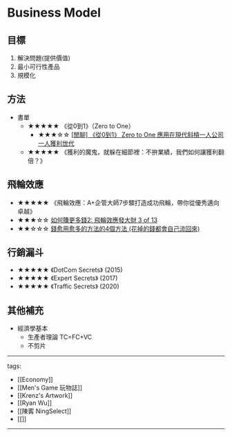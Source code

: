# Business Model

## 目標
1. 解決問題(提供價值)
2. 最小可行性產品
3. 規模化

## 方法
* 書單
  * ★★★★★ 《從0到1》（Zero to One）
    * ★★★☆☆ [[閒聊] 《從0到1》 Zero to One 應用在現代斜槓一人公司一人獲利世代](https://youtu.be/BjzXWoOEdpU)
  * ★★★★★ 《獲利的魔鬼，就躲在細節裡：不拚業績，我們如何讓獲利翻倍？》

## 飛輪效應
  * ★★★★★ 《飛輪效應：A+企管大師7步驟打造成功飛輪，帶你從優秀邁向卓越》
  * ★★★☆☆ [如何賺更多錢2: 飛輪效應發大財 3 of 13](https://youtu.be/ldD2ws_hIVQ)
  * ★★☆☆☆ [錢愈用愈多的方法的4個方法 (花掉的錢都會自己流回來)](https://youtu.be/y7dc5z1RCLk)

## 行銷漏斗
* ★★★★★ 《DotCom Secrets》 (2015)
* ★★★★★ 《Expert Secrets》 (2017)
* ★★★★★ 《Traffic Secrets》 (2020)


## 其他補充
  * 經濟學基本
    * 生產者理論 TC=FC+VC
    * 不剪片

---
tags:
  - [[Economy]]
  - [[Men's Game 玩物誌]]
  - [[Krenz's Artwork]]
  - [[Ryan Wu]]
  - [[陳寗 NingSelect]]
  - [[]]
---